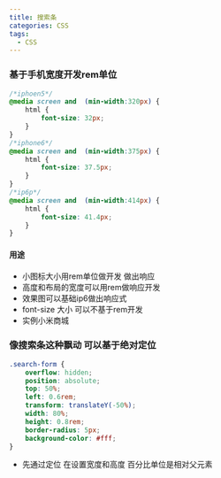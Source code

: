 ```yaml
---
title: 搜索条
categories: CSS
tags:
  - CSS
---
```




### 基于手机宽度开发rem单位

```css
/*iphoen5*/
@media screen and  (min-width:320px) {
    html {
        font-size: 32px;
    }
}
/*iphone6*/
@media screen and  (min-width:375px) {
    html {
        font-size: 37.5px;
    }
}
/*ip6p*/
@media screen and  (min-width:414px) {
    html {
        font-size: 41.4px;
    }
}
```

#### 用途

- 小图标大小用rem单位做开发 做出响应
- 高度和布局的宽度可以用rem做响应开发
- 效果图可以基础ip6做出响应式
- font-size 大小 可以不基于rem开发
- 实例小米商城

### 像搜索条这种飘动 可以基于绝对定位

```css
.search-form {
    overflow: hidden;
    position: absolute;
    top: 50%;
    left: 0.6rem;
    transform: translateY(-50%);
    width: 80%;
    height: 0.8rem;
    border-radius: 5px;
    background-color: #fff;
}
```

- 先通过定位 在设置宽度和高度 百分比单位是相对父元素